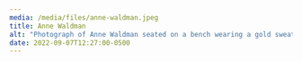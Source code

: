 ```yaml
---
media: /media/files/anne-waldman.jpeg
title: Anne Waldman
alt: "Photograph of Anne Waldman seated on a bench wearing a gold sweater. "
date: 2022-09-07T12:27:00-0500
---
```

